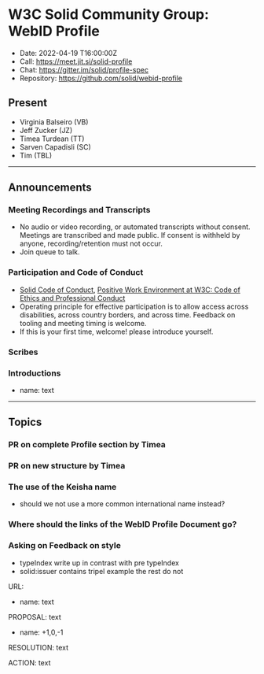 # W3C Solid Community Group: WebID Profile

* Date: 2022-04-19 T16:00:00Z
* Call: <https://meet.jit.si/solid-profile>
* Chat: <https://gitter.im/solid/profile-spec>
* Repository: <https://github.com/solid/webid-profile>

## Present

* Virginia Balseiro (VB)
* Jeff Zucker (JZ)
* Timea Turdean (TT)
* Sarven Capadisli (SC)
* Tim (TBL)

---

## Announcements

### Meeting Recordings and Transcripts

* No audio or video recording, or automated transcripts without consent. Meetings are transcribed and made public. If consent is withheld by anyone, recording/retention must not occur.
* Join queue to talk.

### Participation and Code of Conduct

* [Solid Code of Conduct](https://github.com/solid/process/blob/main/code-of-conduct.md), [Positive Work Environment at W3C: Code of Ethics and Professional Conduct](https://www.w3.org/Consortium/cepc/)
* Operating principle for effective participation is to allow access across disabilities, across country borders, and across time. Feedback on tooling and meeting timing is welcome.
* If this is your first time, welcome! please introduce yourself.

### Scribes

### Introductions

* name: text

---

## Topics

### PR on complete Profile section by Timea

### PR on new structure by Timea

### The use of the Keisha name
* should we not use a more common international name instead?

### Where should the links of the WebID Profile Document go?

### Asking on Feedback on style 
* typeIndex write up in contrast with pre typeIndex 
* solid:issuer contains tripel example the rest do not

URL:

* name: text

PROPOSAL: text

* name: +1,0,-1

RESOLUTION: text

ACTION: text
